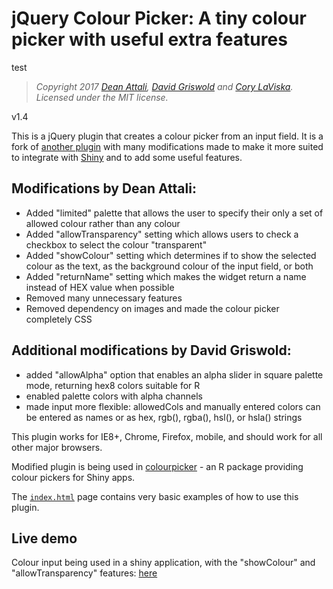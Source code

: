 # jQuery Colour Picker: A tiny colour picker with useful extra features
test
> *Copyright 2017 [Dean Attali](http://deanattali.com), [David Griswold](http://davidgriswoldhh.mtbos.org/) and [Cory LaViska](http://www.abeautifulsite.net/). Licensed under the MIT license.*

v1.4

This is a jQuery plugin that creates a colour picker from an input field. It is a fork of [another plugin](https://github.com/claviska/jquery-minicolors) with many modifications made to make it more suited to integrate with [Shiny](http://shiny.rstudio.com/) and to add some useful features.

## Modifications by Dean Attali:  

- Added "limited" palette that allows the user to specify their only a set of allowed colour rather than any colour
- Added "allowTransparency" setting which allows users to check a checkbox to select the colour "transparent"
- Added "showColour" setting which determines if to show the selected colour as the text, as the background colour of the input field, or both
- Added "returnName" setting which makes the widget return a name instead of HEX value when possible
- Removed many unnecessary features 
- Removed dependency on images and made the colour picker completely CSS

## Additional modifications by David Griswold:

- added "allowAlpha" option that enables an alpha slider in square palette mode, returning hex8 colors suitable for R
- enabled palette colors with alpha channels
- made input more flexible: allowedCols and manually entered colors can be entered as names or as hex, rgb(), rgba(), hsl(), or hsla() strings

This plugin works for IE8+, Chrome, Firefox, mobile, and should work for all other major browsers.

Modified plugin is being used in [colourpicker](https://github.com/daattali/colourpicker/) - an R package providing colour pickers for Shiny apps.

The [`index.html`](./index.html) page contains very basic examples of how to use this plugin.

## Live demo

Colour input being used in a shiny application, with the "showColour" and "allowTransparency" features: [here](http://daattali.com/shiny/colourInput/)
